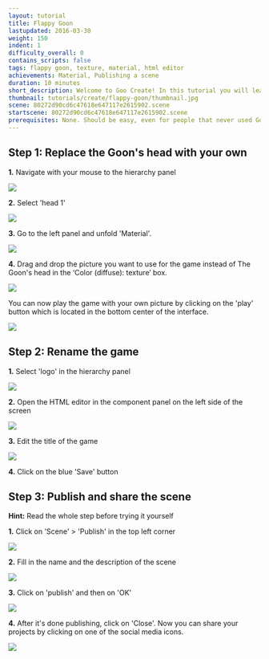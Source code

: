 ```yaml
---
layout: tutorial
title: Flappy Goon
lastupdated: 2016-03-30
weight: 150
indent: 1
difficulty_overall: 0
contains_scripts: false
tags: flappy goon, texture, material, html editor
achievements: Material, Publishing a scene
duration: 10 minutes
short_description: Welcome to Goo Create! In this tutorial you will learn how to replace the head of The Goon, our beloved Goo Create mascot, with you own head.
thumbnail: tutorials/create/flappy-goon/thumbnail.jpg
scene: 80272d90cd6c47618e647117e2615902.scene
startscene: 80272d90cd6c47618e647117e2615902.scene
prerequisites: None. Should be easy, even for people that never used Goo Create before!
---
```

## Step 1: Replace the Goon's head with your own

**1.** Navigate with your mouse to the hierarchy panel

![](navigateToHierarchy.gif)

**2.** Select 'head 1'

![](selectHead1.gif)

**3.** Go to the left panel and unfold 'Material'.

![](unfoldMaterial.gif)

**4.** Drag and drop the picture you want to use for the game instead of The Goon's head in the ‘Color (diffuse): texture’ box.

![](dragAndDropYourHead.gif)

You can now play the game with your own picture by clicking on the 'play' button which is located in the bottom center of the interface.

![](playbutton.gif)


## Step 2: Rename the game

**1.** Select 'logo' in the hierarchy panel

![](selectLogoInHierarchy.gif)

**2.** Open the HTML editor in the component panel on the left side of the screen

![](openHTMLEditor.gif)

**3.** Edit the title of the game

![](replaceTitle.gif)

**4.** Click on the blue 'Save' button


## Step 3: Publish and share the scene

**Hint:** Read the whole step before trying it yourself

**1.** Click on 'Scene' > 'Publish' in the top left corner

![](publishbutton.gif)

**2.** Fill in the name and the description of the scene

![](namedescription.gif)

**3.** Click on 'publish' and then on 'OK'

![](publish.gif)

**4.** After it's done publishing, click on 'Close'. Now you can share your projects by clicking on one of the social media icons.

![](sharegif.gif)
